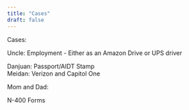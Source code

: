 ```yaml
---
title: "Cases"
draft: false
---
```


Cases: 

Uncle: Employment
	- Either as an Amazon Drive or UPS driver

Danjuan: Passport/AIDT Stamp  
Meidan: Verizon and Capitol One 

Mom and Dad: 

N-400 Forms